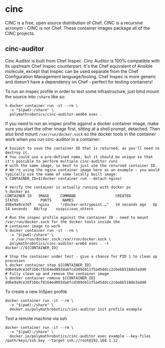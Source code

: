 # cinc
CINC is a free, open source distribution of Chef. CINC is a recursive acronym - CINC is not Chef. These container images package all of the CINC projects.

## cinc-auditor

Cinc Auditor is built from Chef Inspec. Cinc Auditor is 100% compatible with its upstream Chef Inspec counterpart. It's the Chef equivalent of Ansible molecule, except that Inspec can be used separate from the Chef Configuration Management language/tooling. Chef Inspec is more generic and doesn't have a dependency on Chef - perfect for testing containers!

To run an inspec profile in order to test some infrastructure, just bind mount the source into `/share` like so:

```
% docker container run -it --rm \
  -v "$(pwd):/share" \
  polymathrobotics/cinc-auditor-amd64 exec .
```

If you need to run an inspec profile against a docker container image, make sure you start the other image first, sitting at a shell prompt, detached. Then also bind mount `/var/run/docker.sock` so the docker tools in the container work when you run cinc-auditor in a container:
```
# Easiest to save the container ID that is returned, as you'll need to destroy it.
# You could use a pre-defined name, but it should be unique so that it's possible to perform multiple cinc-auditor runs
# with the same image, so best to just use the returned container ID.
# We're using the nginx container image here as an example - you would typically use the name of some locally built image:
% CONTAINER_ID=$(docker container run --detach nginx)

# Verify the container is actually running with docker ps
% docker ps
CONTAINER ID   IMAGE     COMMAND                  CREATED          STATUS          PORTS     NAMES
dd6e9a9ce3df   nginx     "/docker-entrypoint.…"   14 seconds ago   Up 14 seconds   80/tcp    suspicious_shtern

# Run the inspec profile against the container ID - need to mount /var/run/docker.sock for the docker tools inside the
# container image to work
% docker container run -it --rm \
  -v "$(pwd):/share" \
  -v /var/run/docker.sock:/var/run/docker.sock \
  polymathrobotics/cinc-auditor-arm64 exec . -t docker://${CONTAINER_ID}
  
# Stop the container under test - give a chance for PID 1 to clean up processes
% docker container stop ${CONTAINER_ID}
dd6e9a9ce3df1b6cf8164ed093da6fcd309d411f5a45ddcc2cbebb518de3ad40
# Fully clean up and remove the container image
% docker container remove ${CONTAINER_ID}
dd6e9a9ce3df1b6cf8164ed093da6fcd309d411f5a45ddcc2cbebb518de3ad40
```

To create a new InSpec profile
```
docker container run -it --rm \
  -v "$(pwd):/share" \
  docker.io/polymathrobotics/cinc-auditor init profile example
```

Test a remote machine via ssh
```
docker container run -it --rm \
  -v "$(pwd):/share" \
  docker.io/polymathrobotics/cinc-auditor exec example --key-files /path/keys/ssh.key --target ssh://root@192.168.1.12
```
